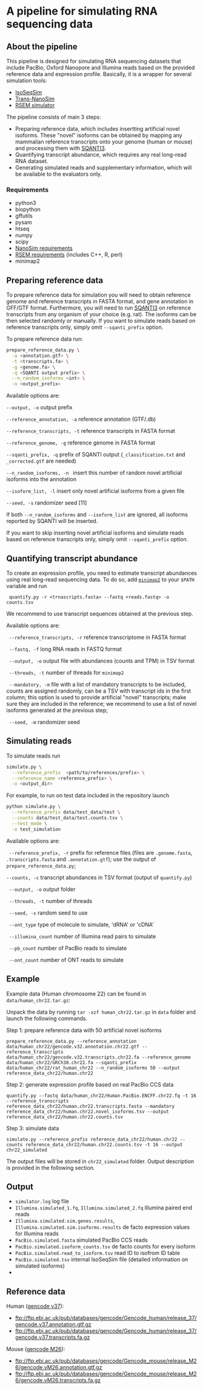 # A pipeline for simulating RNA sequencing data


## About the pipeline

This pipeline is designed for simulating RNA sequencing datasets that include
PacBio, Oxford Nanopore and Illumina reads based on the provided reference data and
expression profile. Basically, it is a wrapper for several simulation tools:
- [IsoSeqSim](https://github.com/yunhaowang/IsoSeqSim)
- [Trans-NanoSim](https://github.com/bcgsc/NanoSim)
- [RSEM simulator](http://deweylab.biostat.wisc.edu/rsem/README.html)

The pipeline consists of main 3 steps:
- Preparing reference data, which includes insertting artificial novel isoforms.
  These "novel" isoforms can be obtained by mapping any mammalian reference transcripts
  onto your genome (human or mouse) and processing them with [SQANTI3](https://github.com/ConesaLab/SQANTI3).
- Quantifying transcript abundance, which requires any real long-read RNA dataset.
- Generating simulated reads and supplementary information, which will be available to the evaluators only.


### Requirements

- python3
- biopython
- gffutils
- pysam
- htseq
- numpy
- scipy  
- [NanoSim requirements](https://github.com/bcgsc/NanoSim)
- [RSEM requirements](https://github.com/deweylab/RSEM#compilation) (includes C++, R, perl)  
- minimap2

## Preparing reference data

To prepare reference data for simulation you will need to obtain reference genome and
reference transcripts in FASTA format, and gene annotation in GFF/GTF format.
Furthermore, you will need to run [SQANTI3](https://github.com/ConesaLab/SQANTI3) on
reference transcripts from any organism of your choice (e.g. rat).
The isoforms can be then selected randomly or manually. If you want to
simulate reads based on reference transcripts only, simply omit `--sqanti_prefix` option.

To prepare reference data run:

```bash
prepare_reference_data.py \
  -a <annotation.gtf> \
  -t <transcripts.fa> \
  -g <genome.fa> \
  -q <SQANTI output prefix> \
  --n_random_isoforms <int> \
  -o <output_prefix>
```

Available options are:

``` --output, -o ``` output prefix

```--reference_annotation, -a``` reference annotation (GTF/.db)

```--reference_transcripts, -t``` reference transcripts in FASTA format

```--reference_genome, -g``` reference genome in FASTA format

```--sqanti_prefix, -q``` prefix of SQANTI output (`_classification.txt` and `_corrected.gtf` are needed)

```--n_random_isoforms, -n ``` insert this number of random novel artificial isoforms into the annotation

```--isoform_list, -l``` insert only novel artificial isoforms from a given file

```--seed, -s``` randomizer seed [11]

If both `--n_random_isoforms` and `--isoform_list` are ignored, all isoforms reported by SQANTI will be inserted.

If you want to skip inserting novel artificial isoforms and simulate reads based on reference transcripts only,
simply omit `--sqanti_prefix` option.

## Quantifying transcript abundance

To create an expression profile, you need to estimate transcript abundances
using real long-read sequencing data. To do so, add [`minimap2`](https://github.com/lh3/minimap2) to your
`$PATH` variable and run

``` quantify.py -r <trnascripts.fasta> --fastq <reads.fastq> -o counts.tsv```

We recommend to use transcript sequences obtained at the previous step.

Available options are:

``` --reference_transcripts, -r``` reference transcriptome in FASTA format

``` --fastq, -f``` long RNA reads in FASTQ format

``` --output, -o``` output file with abundances (counts and TPM) in TSV format

``` --threads, -t``` number of threads for `minimap2`

``` --mandatory, -m``` file with a list of mandatory transcripts to be included,
                       counts are assigned randomly, can be a TSV with transcript ids in the first column;
                       this option is used to provide artificial "novel" transcripts;
                       make sure they are included in the reference;
                       we recommend to use a list of novel isoforms generated at the previous step;

``` --seed, -m``` randomizer seed

## Simulating reads

To simulate reads run

```bash
simulate.py \
  --reference_prefix  <path/to/references/prefix> \
  --reference_name <reference_prefix> \
  -o <output_dir>
```

For example, to run on test data included in the repository launch

```bash
python simulate.py \
  --reference_prefix data/test_data/test \
  --counts data/test_data/test.counts.tsv \
  --test_mode \
  -o test_simulation
```

Available options are:

``` --reference_prefix, -r``` prefix for reference files (files are `.genome.fasta`, `.transcripts.fasta` and `.annotation.gtf`);
                              use the output of `prepare_reference_data.py`;

```--counts, -c``` transcript abundances in TSV format (output of `quantify.py`)

``` --output, -o``` output folder

``` --threads, -t``` number of threads

``` --seed, -s``` random seed to use

``` --ont_type``` type of molecule to simulate, 'dRNA' or 'cDNA'

``` --illumina_count``` number of Illumina read pairs to simulate

``` --pb_count``` number of PacBio reads to simulate

``` --ont_count``` number of ONT reads to simulate


## Example

Example data (Human chromosome 22) can be found in `data/human_chr22.tar.gz`:

Unpack the data by running `tar -xzf human_chr22.tar.gz` in `data` folder and launch the following commands.

Step 1: prepare reference data with 50 artificial novel isoforms

```prepare_reference_data.py --reference_annotation data/human_chr22/gencode.v32.annotation.chr22.gtf --reference_transcripts data/human_chr22/gencode.v32.transcripts.chr22.fa --reference_genome data/human_chr22/GRCh38.chr22.fa --sqanti_prefix data/human_chr22/rat_human_chr22 --n_random_isoforms 50 --output reference_data_chr22/human.chr22 ```

Step 2: generate expression profile based on real PacBio CCS data

```quantify.py --fastq data/human_chr22/Human.PacBio.ENCFF.chr22.fq -t 16 --reference_transcripts reference_data_chr22/human.chr22.transcripts.fasta --mandatory reference_data_chr22/human.chr22.novel_isoforms.tsv --output reference_data_chr22/human.chr22.counts.tsv```

Step 3: simulate data

```simulate.py --reference_prefix reference_data_chr22/human.chr22 --counts reference_data_chr22/human.chr22.counts.tsv -t 16 --output chr22_simulated```

The output files will be stored in `chr22_simulated` folder. Output description is provided in the following section.

## Output

- `simulator.log` log file
- `Illumina.simulated_1.fq`, `Illumina.simulated_2.fq` Illumina paired end reads
- `Illumina.simulated.sim.genes.results`, `Illumina.simulated.sim.isoforms.results` de facto expression values for Illumina reads
- `PacBio.simulated.fasta` simulated PacBio CCS reads
- `PacBio.simulated.isoform_counts.tsv` de facto counts for every isoform
- `PacBio.simulated.read_to_isoform.tsv` read ID to isofrom ID table
- `PacBio.simulated.tsv` internal IsoSeqSim file (detailed information on simulated isoforms)
-


## Reference data

Human ([gencode v37](https://www.gencodegenes.org/human/)):
- ftp://ftp.ebi.ac.uk/pub/databases/gencode/Gencode_human/release_37/gencode.v37.annotation.gtf.gz
- ftp://ftp.ebi.ac.uk/pub/databases/gencode/Gencode_human/release_37/gencode.v37.transcripts.fa.gz

Mouse ([gencode M26](https://www.gencodegenes.org/mouse/)):
- ftp://ftp.ebi.ac.uk/pub/databases/gencode/Gencode_mouse/release_M26/gencode.vM26.annotation.gtf.gz
- ftp://ftp.ebi.ac.uk/pub/databases/gencode/Gencode_mouse/release_M26/gencode.vM26.transcripts.fa.gz

